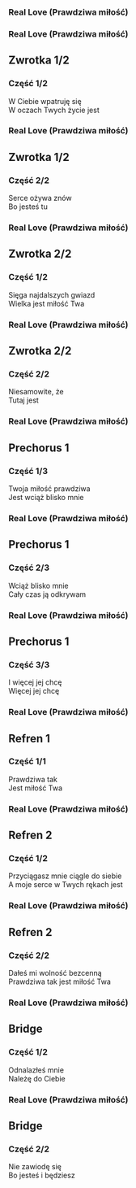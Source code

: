 <section data-menu-title="Real Love (Prawdziwa miłość)">
    <aside class="notes">
        <h1>Real Love (Prawdziwa miłość)</h1>
    </aside>
</section>
<section data-menu-title="W Ciebie wpatruję się">
    <aside class="notes">
        <h1>Real Love (Prawdziwa miłość)</h1>
        <h2>Zwrotka 1/2</h2>
        <h3>Część 1/2</h3>
    </aside>W Ciebie wpatruję się<br>W oczach Twych życie jest
</section>
<section data-menu-title="Serce ożywa znów">
    <aside class="notes">
        <h1>Real Love (Prawdziwa miłość)</h1>
        <h2>Zwrotka 1/2</h2>
        <h3>Część 2/2</h3>
    </aside>Serce ożywa znów<br>Bo jesteś tu
</section>
<section data-menu-title="Sięga najdalszych gwiazd">
    <aside class="notes">
        <h1>Real Love (Prawdziwa miłość)</h1>
        <h2>Zwrotka 2/2</h2>
        <h3>Część 1/2</h3>
    </aside>Sięga najdalszych gwiazd<br>Wielka jest miłość Twa
</section>
<section data-menu-title="Niesamowite, że">
    <aside class="notes">
        <h1>Real Love (Prawdziwa miłość)</h1>
        <h2>Zwrotka 2/2</h2>
        <h3>Część 2/2</h3>
    </aside>Niesamowite, że<br>Tutaj jest
</section>
<section data-menu-title="Twoja miłość prawdziwa">
    <aside class="notes">
        <h1>Real Love (Prawdziwa miłość)</h1>
        <h2>Prechorus 1</h2>
        <h3>Część 1/3</h3>
    </aside>Twoja miłość prawdziwa<br>Jest wciąż blisko mnie
</section>
<section data-menu-title="Wciąż blisko mnie">
    <aside class="notes">
        <h1>Real Love (Prawdziwa miłość)</h1>
        <h2>Prechorus 1</h2>
        <h3>Część 2/3</h3>
    </aside>Wciąż blisko mnie<br>Cały czas ją odkrywam
</section>
<section data-menu-title="I więcej jej chcę">
    <aside class="notes">
        <h1>Real Love (Prawdziwa miłość)</h1>
        <h2>Prechorus 1</h2>
        <h3>Część 3/3</h3>
    </aside>I więcej jej chcę<br>Więcej jej chcę
</section>
<section data-menu-title="Prawdziwa tak">
    <aside class="notes">
        <h1>Real Love (Prawdziwa miłość)</h1>
        <h2>Refren 1</h2>
        <h3>Część 1/1</h3>
    </aside>Prawdziwa tak<br>Jest miłość Twa
</section>
<section data-menu-title="Przyciągasz mnie ciągle do siebie">
    <aside class="notes">
        <h1>Real Love (Prawdziwa miłość)</h1>
        <h2>Refren 2</h2>
        <h3>Część 1/2</h3>
    </aside>Przyciągasz mnie ciągle do siebie<br>A moje serce w Twych rękach jest
</section>
<section data-menu-title="Dałeś mi wolność bezcenną">
    <aside class="notes">
        <h1>Real Love (Prawdziwa miłość)</h1>
        <h2>Refren 2</h2>
        <h3>Część 2/2</h3>
    </aside>Dałeś mi wolność bezcenną<br>Prawdziwa tak jest miłość Twa
</section>
<section data-menu-title="Odnalazłeś mnie">
    <aside class="notes">
        <h1>Real Love (Prawdziwa miłość)</h1>
        <h2>Bridge</h2>
        <h3>Część 1/2</h3>
    </aside>Odnalazłeś mnie<br>Należę do Ciebie
</section>
<section data-menu-title="Nie zawiodę się">
    <aside class="notes">
        <h1>Real Love (Prawdziwa miłość)</h1>
        <h2>Bridge</h2>
        <h3>Część 2/2</h3>
    </aside>Nie zawiodę się<br>Bo jesteś i będziesz
</section>